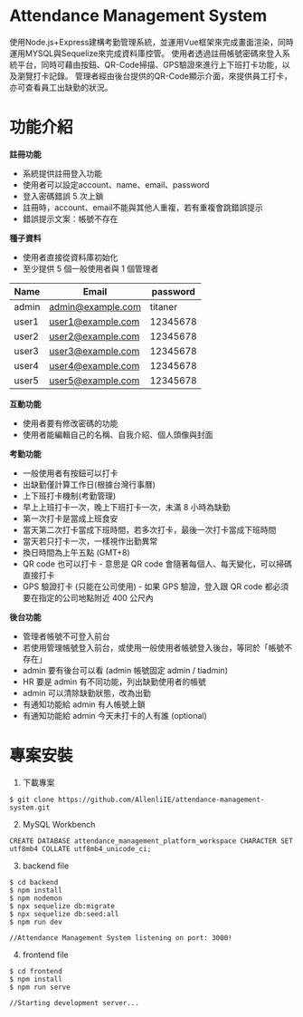# Attendance Management System

使用Node.js+Express建構考勤管理系統，並運用Vue框架來完成畫面渲染，同時運用MYSQL與Sequelize來完成資料庫控管。
使用者透過註冊帳號密碼來登入系統平台，同時可藉由按鈕、QR-Code掃描、GPS驗證來進行上下班打卡功能，以及瀏覽打卡記錄。
管理者經由後台提供的QR-Code顯示介面，來提供員工打卡，亦可查看員工出缺勤的狀況。

# 功能介紹
**註冊功能**
- 系統提供註冊登入功能
- 使用者可以設定account、name、email、password
- 登入密碼錯誤 5 次上鎖
- 註冊時，account、email不能與其他人重複，若有重複會跳錯誤提示
- 錯誤提示文案：帳號不存在

**種子資料**
- 使用者直接從資料庫初始化
- 至少提供 5 個一般使用者與 1 個管理者

| Name   | Email             | password  |
| ------ | ----------------- | --------- |
| admin  | admin@example.com | titaner   |
| user1  | user1@example.com | 12345678  |
| user2  | user2@example.com | 12345678  |
| user3  | user3@example.com | 12345678  |
| user4  | user4@example.com | 12345678  |
| user5  | user5@example.com | 12345678  |

**互動功能**
- 使用者要有修改密碼的功能
- 使用者能編輯自己的名稱、自我介紹、個人頭像與封面

**考勤功能**
- 一般使用者有按鈕可以打卡
- 出缺勤僅計算工作日(根據台灣行事曆)
- 上下班打卡機制(考勤管理)
- 早上上班打卡一次，晚上下班打卡一次，未滿 8 小時為缺勤
- 第一次打卡是當成上班食安
- 當天第二次打卡當成下班時間，若多次打卡，最後一次打卡當成下班時間
- 當天若只打卡一次，一樣視作出勤異常
- 換日時間為上午五點 (GMT+8)
- QR code 也可以打卡 - 意思是 QR code 會隨著每個人、每天變化，可以掃碼直接打卡
- GPS 驗證打卡 (只能在公司使用) - 如果 GPS 驗證，登入跟 QR code 都必須要在指定的公司地點附近 400 公尺內

**後台功能**
- 管理者帳號不可登入前台
- 若使用管理帳號登入前台，或使用一般使用者帳號登入後台，等同於「帳號不存在」
- admin 要有後台可以看 (admin 帳號固定 admin / tiadmin)
- HR 要是 admin 有不同功能，列出缺勤使用者的帳號
- admin 可以清除缺勤狀態，改為出勤
- 有通知功能給 admin 有人帳號上鎖
- 有通知功能給 admin 今天未打卡的人有誰 (optional)

# 專案安裝
1. 下載專案
```
$ git clone https://github.com/AllenliIE/attendance-management-system.git
```

2. MySQL Workbench
```
CREATE DATABASE attendance_management_platform_workspace CHARACTER SET utf8mb4 COLLATE utf8mb4_unicode_ci;
```

3. backend file
```
$ cd backend
$ npm install
$ npm nodemon
$ npx sequelize db:migrate
$ npx sequelize db:seed:all
$ npm run dev

//Attendance Management System listening on port: 3000!
```

4. frontend file
```
$ cd frontend
$ npm install
$ npm run serve

//Starting development server...
```
